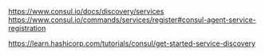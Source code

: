 https://www.consul.io/docs/discovery/services
https://www.consul.io/commands/services/register#consul-agent-service-registration

https://learn.hashicorp.com/tutorials/consul/get-started-service-discovery